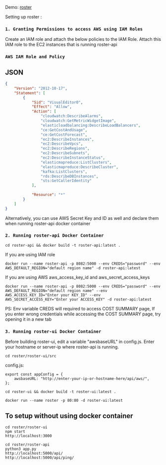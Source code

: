 Demo: [roster](http://aws-load-balancer-1-2031635248.us-east-2.elb.amazonaws.com/)

Setting up roster :

### `1. Granting Permissions to access AWS using IAM Roles`

Create an IAM role and attach the below policies to the IAM Role.
Attach this IAM role to the EC2 instances that is running roster-api

### `AWS IAM Role and Policy`
JSON
----
```json
{
    "Version": "2012-10-17",
    "Statement": [
        {
            "Sid": "VisualEditor0",
            "Effect": "Allow",
            "Action": [
                "cloudwatch:DescribeAlarms",
                "cloudwatch:GetMetricWidgetImage",
                "elasticloadbalancing:DescribeLoadBalancers",
                "ce:GetCostAndUsage",
                "ce:GetCostForecast",
                "ec2:DescribeInstances",
                "ec2:DescribeVpcs",
                "ec2:DescribeRegions",
                "ec2:DescribeSubnets",
                "ec2:DescribeInstanceStatus",
                "elasticmapreduce:ListClusters",
                "elasticmapreduce:DescribeCluster",
                "kafka:ListClusters",
                "rds:DescribeDBInstances",
                "sts:GetCallerIdentity"
            ],
           
            "Resource": "*"
        }
    ]
}
```

Alternatively, you can use AWS Secret Key and ID as well and declare them when running roster-api docker container

### `2. Running roster-api Docker Container `

```
cd roster-api && docker build -t roster-api:latest .
```
If you are using IAM role
```
docker run --name roster-api -p 8082:5000 --env CREDS="password" --env AWS_DEFAULT_REGION="default region name" -d roster-api:latest
```

If you are using AWS aws_access_key_id and aws_secret_access_keys

```
docker run --name roster-api -p 8082:5000 --env CREDS="password" --env AWS_DEFAULT_REGION="default region name" --env AWS_ACCESS_KEY_ID="Enter your KEY_ID" --env AWS_SECRET_ACCESS_KEY="Enter your ACCESS_KEY" -d roster-api:latest
```

PS: Env variable CREDS  will required to access COST SUMMARY page, If you enter wrong credentials while accessing the COST SUMMARY page, try opening it in a new tab

### `3. Running roster-ui Docker Container `

Before building roster-ui, edit a variable "awsbaseURL" in config.js. Enter your hostname or server-ip where roster-api is running.

```
cd roster/roster-ui/src 
```
config.js:
```
export const appConfig = {
    awsbaseURL: "http://enter-your-ip-or-hostname-here/api/aws/",
};
```

```
cd roster-ui && docker build -t roster-ui:latest .
```

```
docker run --name roster -p 80:80 -d roster-ui:latest
```

## To setup without using docker container

```
cd roster/roster-ui
npm start
http://localhost:3000
```
```
cd roster/roster-api
python3 app.py
http://localhost:5000/api/
http://localhost:5000/api/ping/
```
